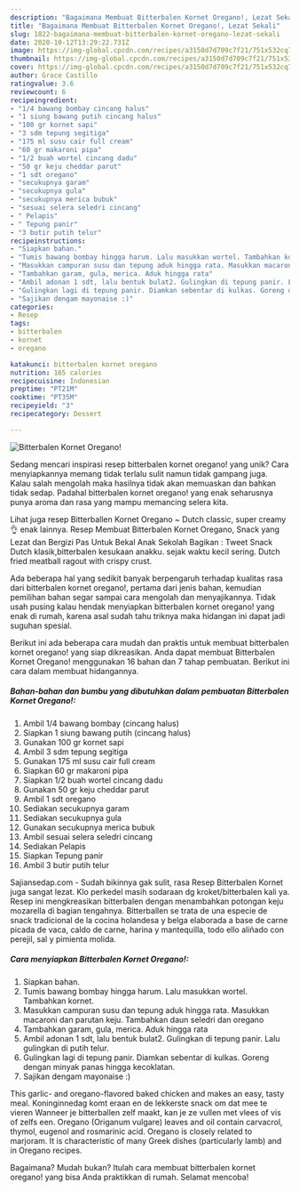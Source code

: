 ```yaml
---
description: "Bagaimana Membuat Bitterbalen Kornet Oregano!, Lezat Sekali"
title: "Bagaimana Membuat Bitterbalen Kornet Oregano!, Lezat Sekali"
slug: 1822-bagaimana-membuat-bitterbalen-kornet-oregano-lezat-sekali
date: 2020-10-12T13:29:22.731Z
image: https://img-global.cpcdn.com/recipes/a3150d7d709c7f21/751x532cq70/bitterbalen-kornet-oregano-foto-resep-utama.jpg
thumbnail: https://img-global.cpcdn.com/recipes/a3150d7d709c7f21/751x532cq70/bitterbalen-kornet-oregano-foto-resep-utama.jpg
cover: https://img-global.cpcdn.com/recipes/a3150d7d709c7f21/751x532cq70/bitterbalen-kornet-oregano-foto-resep-utama.jpg
author: Grace Castillo
ratingvalue: 3.6
reviewcount: 6
recipeingredient:
- "1/4 bawang bombay cincang halus"
- "1 siung bawang putih cincang halus"
- "100 gr kornet sapi"
- "3 sdm tepung segitiga"
- "175 ml susu cair full cream"
- "60 gr makaroni pipa"
- "1/2 buah wortel cincang dadu"
- "50 gr keju cheddar parut"
- "1 sdt oregano"
- "secukupnya garam"
- "secukupnya gula"
- "secukupnya merica bubuk"
- "sesuai selera seledri cincang"
- " Pelapis"
- " Tepung panir"
- "3 butir putih telur"
recipeinstructions:
- "Siapkan bahan."
- "Tumis bawang bombay hingga harum. Lalu masukkan wortel. Tambahkan kornet."
- "Masukkan campuran susu dan tepung aduk hingga rata. Masukkan macaroni dan parutan keju. Tambahkan daun seledri dan oregano"
- "Tambahkan garam, gula, merica. Aduk hingga rata"
- "Ambil adonan 1 sdt, lalu bentuk bulat2. Gulingkan di tepung panir. Lalu gulingkan di putih telur."
- "Gulingkan lagi di tepung panir. Diamkan sebentar di kulkas. Goreng dengan minyak panas hingga kecoklatan."
- "Sajikan dengam mayonaise :)"
categories:
- Resep
tags:
- bitterbalen
- kornet
- oregano

katakunci: bitterbalen kornet oregano 
nutrition: 165 calories
recipecuisine: Indonesian
preptime: "PT21M"
cooktime: "PT35M"
recipeyield: "3"
recipecategory: Dessert

---
```



![Bitterbalen Kornet Oregano!](https://img-global.cpcdn.com/recipes/a3150d7d709c7f21/751x532cq70/bitterbalen-kornet-oregano-foto-resep-utama.jpg)

Sedang mencari inspirasi resep bitterbalen kornet oregano! yang unik? Cara menyiapkannya memang tidak terlalu sulit namun tidak gampang juga. Kalau salah mengolah maka hasilnya tidak akan memuaskan dan bahkan tidak sedap. Padahal bitterbalen kornet oregano! yang enak seharusnya punya aroma dan rasa yang mampu memancing selera kita.

Lihat juga resep Bitterballen Kornet Oregano ~ Dutch classic, super creamy 👌 enak lainnya. Resep Membuat Bitterbalen Kornet Oregano, Snack yang Lezat dan Bergizi Pas Untuk Bekal Anak Sekolah Bagikan : Tweet Snack Dutch klasik,bitterbalen kesukaan anakku. sejak waktu kecil sering. Dutch fried meatball ragout with crispy crust.

Ada beberapa hal yang sedikit banyak berpengaruh terhadap kualitas rasa dari bitterbalen kornet oregano!, pertama dari jenis bahan, kemudian pemilihan bahan segar sampai cara mengolah dan menyajikannya. Tidak usah pusing kalau hendak menyiapkan bitterbalen kornet oregano! yang enak di rumah, karena asal sudah tahu triknya maka hidangan ini dapat jadi suguhan spesial.


Berikut ini ada beberapa cara mudah dan praktis untuk membuat bitterbalen kornet oregano! yang siap dikreasikan. Anda dapat membuat Bitterbalen Kornet Oregano! menggunakan 16 bahan dan 7 tahap pembuatan. Berikut ini cara dalam membuat hidangannya.

<!--inarticleads1-->

##### Bahan-bahan dan bumbu yang dibutuhkan dalam pembuatan Bitterbalen Kornet Oregano!:

1. Ambil 1/4 bawang bombay (cincang halus)
1. Siapkan 1 siung bawang putih (cincang halus)
1. Gunakan 100 gr kornet sapi
1. Ambil 3 sdm tepung segitiga
1. Gunakan 175 ml susu cair full cream
1. Siapkan 60 gr makaroni pipa
1. Siapkan 1/2 buah wortel cincang dadu
1. Gunakan 50 gr keju cheddar parut
1. Ambil 1 sdt oregano
1. Sediakan secukupnya garam
1. Sediakan secukupnya gula
1. Gunakan secukupnya merica bubuk
1. Ambil sesuai selera seledri cincang
1. Sediakan  Pelapis
1. Siapkan  Tepung panir
1. Ambil 3 butir putih telur


Sajiansedap.com - Sudah bikinnya gak sulit, rasa Resep Bitterbalen Kornet juga sangat lezat. Klo perkedel masih sodaraan dg kroket/bitterbalen kali ya. Resep ini mengkreasikan bitterbalen dengan menambahkan potongan keju mozarella di bagian tengahnya. Bitterballen se trata de una especie de snack tradicional de la cocina holandesa y belga elaborada a base de carne picada de vaca, caldo de carne, harina y mantequilla, todo ello aliñado con perejil, sal y pimienta molida. 

<!--inarticleads2-->

##### Cara menyiapkan Bitterbalen Kornet Oregano!:

1. Siapkan bahan.
1. Tumis bawang bombay hingga harum. Lalu masukkan wortel. Tambahkan kornet.
1. Masukkan campuran susu dan tepung aduk hingga rata. Masukkan macaroni dan parutan keju. Tambahkan daun seledri dan oregano
1. Tambahkan garam, gula, merica. Aduk hingga rata
1. Ambil adonan 1 sdt, lalu bentuk bulat2. Gulingkan di tepung panir. Lalu gulingkan di putih telur.
1. Gulingkan lagi di tepung panir. Diamkan sebentar di kulkas. Goreng dengan minyak panas hingga kecoklatan.
1. Sajikan dengam mayonaise :)


This garlic- and oregano-flavored baked chicken and makes an easy, tasty meal. Koninginnedag komt eraan en de lekkerste snack om dat mee te vieren Wanneer je bitterballen zelf maakt, kan je ze vullen met vlees of vis of zelfs een. Oregano (Origanum vulgare) leaves and oil contain carvacrol, thymol, eugenol and rosmarinic acid. Oregano is closely related to marjoram. It is characteristic of many Greek dishes (particularly lamb) and in Oregano recipes. 

Bagaimana? Mudah bukan? Itulah cara membuat bitterbalen kornet oregano! yang bisa Anda praktikkan di rumah. Selamat mencoba!
